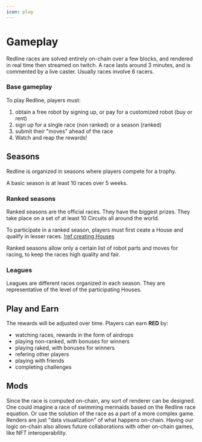 ```yaml
---
icon: play
---
```


# Gameplay

Redline races are solved entirely on-chain over a few blocks, and rendered in real time then streamed on twitch. A race lasts around 3 minutes, and is commented by a live caster. Usually races involve 6 racers.

### Base gameplay

To play Redline, players must:
1. obtain a free robot by signing up, or pay for a customized robot (buy or rent)
2. sign up for a single race (non ranked) or a season (ranked)
3. submit their "moves" ahead of the race
4. Watch and reap the rewards!

## Seasons

Redline is organized in seasons where players compete for a trophy.

A basic season is at least 10 races over 5 weeks.


### Ranked seasons

Ranked seasons are the official races. They have the biggest prizes. They take place on a set of at least 10 Circuits all around the world.

To participate in a ranked season, players must first ceate a House and qualify in lesser races.
[!ref creating Houses](Gameplay/Houses.md)


Ranked seasons allow only a certain list of robot parts and moves for racing, to keep the races high quality and fair.

### Leagues

Leagues are different races organized in each season. They are representative of the level of the participating Houses.

## Play and Earn

The rewards will be adjusted over time. Players can earn **RED** by:
- watching races, rewards in the form of airdrops
- playing non-ranked, with bonuses for winners
- playing raked, with bonuses for winners
- refering other players
- playing with friends
- completing challenges

## Mods

Since the race is computed on-chain, any sort of renderer can be designed. One could imagine a race of swimming mermaids based on the Redline race equation. Or use the solution of the race as a part of a more complex game. Renders are just "data visualization" of what happens on-chain.
Having our logic on-chain also allows future collaborations with other on-chain games, like NFT interoperability.




